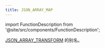 ```yaml
---
title: JSON_ARRAY_MAP
---
```

import FunctionDescription from '@site/src/components/FunctionDescription';

<FunctionDescription description="引入或更新于：v1.2.644"/>

[JSON_ARRAY_TRANSFORM](json-array-transform.md) 的别名。
